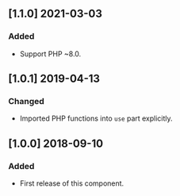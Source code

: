 ## [1.1.0] 2021-03-03
### Added
- Support PHP ~8.0.

## [1.0.1] 2019-04-13
### Changed
- Imported PHP functions into `use` part explicitly.

## [1.0.0] 2018-09-10
### Added
- First release of this component.
